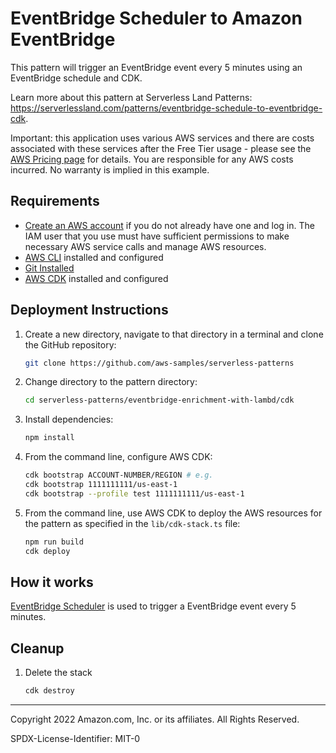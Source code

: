 # EventBridge Scheduler to Amazon EventBridge
This pattern will trigger an EventBridge event every 5 minutes using an EventBridge schedule and CDK.

Learn more about this pattern at Serverless Land Patterns: https://serverlessland.com/patterns/eventbridge-schedule-to-eventbridge-cdk.

Important: this application uses various AWS services and there are costs associated with these services after the Free Tier usage - please see the [AWS Pricing page](https://aws.amazon.com/pricing/) for details. You are responsible for any AWS costs incurred. No warranty is implied in this example.


## Requirements

- [Create an AWS account](https://portal.aws.amazon.com/gp/aws/developer/registration/index.html) if you do not already have one and log in. The IAM user that you use must have sufficient permissions to make necessary AWS service calls and manage AWS resources.
- [AWS CLI](https://docs.aws.amazon.com/cli/latest/userguide/install-cliv2.html) installed and configured
- [Git Installed](https://git-scm.com/book/en/v2/Getting-Started-Installing-Git)
- [AWS CDK](https://docs.aws.amazon.com/cdk/latest/guide/cli.html) installed and configured

## Deployment Instructions

1. Create a new directory, navigate to that directory in a terminal and clone the GitHub repository:
   ```bash
   git clone https://github.com/aws-samples/serverless-patterns
   ```
2. Change directory to the pattern directory:
   ```bash
   cd serverless-patterns/eventbridge-enrichment-with-lambd/cdk
   ```
3. Install dependencies:
   ```bash
   npm install
   ```
4. From the command line, configure AWS CDK:
   ```bash
   cdk bootstrap ACCOUNT-NUMBER/REGION # e.g.
   cdk bootstrap 1111111111/us-east-1
   cdk bootstrap --profile test 1111111111/us-east-1
   ```
5. From the command line, use AWS CDK to deploy the AWS resources for the pattern as specified in the `lib/cdk-stack.ts` file:
   ```bash
   npm run build
   cdk deploy
   ```

## How it works


[EventBridge Scheduler](https://docs.aws.amazon.com/scheduler/latest/UserGuide/what-is-scheduler.html) is used to trigger a EventBridge event every 5 minutes. 


## Cleanup

1. Delete the stack
   ```bash
   cdk destroy
   ```

---

Copyright 2022 Amazon.com, Inc. or its affiliates. All Rights Reserved.

SPDX-License-Identifier: MIT-0